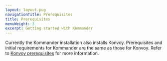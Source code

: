 ```yaml
---
layout: layout.pug
navigationTitle: Prerequisites
title: Prerequisites
menuWeight: 3
excerpt: Getting started with Kommander
---
```


Currently the Kommander installation also installs Konvoy. Prerequisites and initial requirements for Kommander are the same as those for Konvoy. Refer to [Konvoy prerequisites](/ksphere/konvoy/latest/quick-start/#prequisites) for more information.
 
